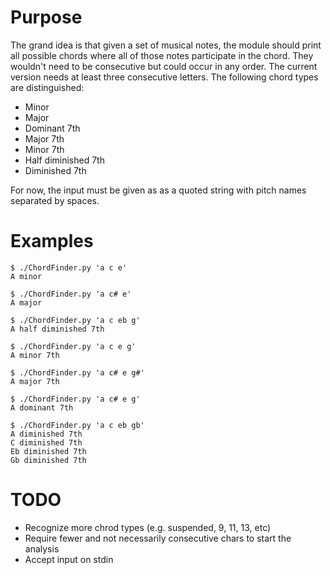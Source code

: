 # Purpose

The grand idea is that given a set of musical notes, the module should print
all possible chords where all of those notes participate in the chord.  They
wouldn't need to be consecutive but could occur in any order. The current
version needs at least three consecutive letters. The following chord types
are distinguished:

* Minor
* Major
* Dominant 7th
* Major 7th
* Minor 7th
* Half diminished 7th
* Diminished 7th

For now, the input must be given as as a quoted string with pitch names
separated by spaces.

# Examples

```
$ ./ChordFinder.py 'a c e'
A minor

$ ./ChordFinder.py 'a c# e'
A major

$ ./ChordFinder.py 'a c eb g'
A half diminished 7th

$ ./ChordFinder.py 'a c e g'
A minor 7th

$ ./ChordFinder.py 'a c# e g#'
A major 7th

$ ./ChordFinder.py 'a c# e g'
A dominant 7th

$ ./ChordFinder.py 'a c eb gb'
A diminished 7th
C diminished 7th
Eb diminished 7th
Gb diminished 7th
```

# TODO

* Recognize more chrod types (e.g. suspended, 9, 11, 13, etc)
* Require fewer and not necessarily consecutive chars to start the analysis
* Accept input on stdin
